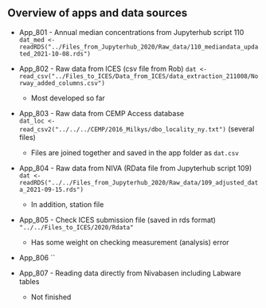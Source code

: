 
## Overview of apps and data sources  

* App_801 - Annual median concentrations from Jupyterhub script 110   
`dat_med <- readRDS("../Files_from_Jupyterhub_2020/Raw_data/110_mediandata_updated_2021-10-08.rds")`       
    
    
* App_802 - Raw data from ICES (csv file from Rob) 
`dat <- read_csv("../Files_to_ICES/Data_from_ICES/data_extraction_211008/Norway_added_columns.csv")`      
    - Most developed so far  
    
    
* App_803 - Raw data from CEMP Access database  
`dat_loc <- read_csv2("../../../CEMP/2016_Milkys/dbo_locality_ny.txt")` (several files)    
    - Files are joined together and saved in the app folder as `dat.csv`    
    
    
* App_804 - Raw data from NIVA (RData file from Jupyterhub script 109)    
`dat <- readRDS("../../Files_from_Jupyterhub_2020/Raw_data/109_adjusted_data_2021-09-15.rds")`    
    - In addition, station file   
    
    
* App_805 - Check ICES submission file (saved in rds format)   
`"../../Files_to_ICES/2020/Rdata"`    
    -  Has some weight on checking measurement (analysis) error
    
    
* App_806 
``  
    
    
* App_807 - Reading data directly from Nivabasen including Labware tables     
    - Not finished  
    
